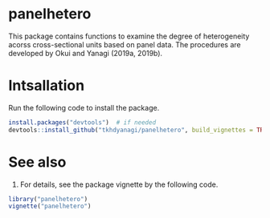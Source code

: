 <!-- README.md is generated from README.Rmd. Please edit that file -->

panelhetero
===========

This package contains functions to examine the degree of heterogeneity
acorss cross-sectional units based on panel data. The procedures are
developed by Okui and Yanagi (2019a, 2019b).

Intsallation
============

Run the following code to install the package.

``` r
install.packages("devtools")  # if needed
devtools::install_github("tkhdyanagi/panelhetero", build_vignettes = TRUE)
```

See also
========

1.  For details, see the package vignette by the following code.

``` r
library("panelhetero")
vignette("panelhetero")
```
